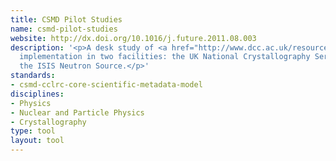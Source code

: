 ```yaml
---
title: CSMD Pilot Studies
name: csmd-pilot-studies
website: http://dx.doi.org/10.1016/j.future.2011.08.003
description: '<p>A desk study of <a href="http://www.dcc.ac.uk/resources/metadata-standards/csmd-cclrc-core-scientific-metadata-model">CSMD</a>
  implementation in two facilities: the UK National Crystallography Service and
  the ISIS Neutron Source.</p>'
standards:
- csmd-cclrc-core-scientific-metadata-model
disciplines:
- Physics
- Nuclear and Particle Physics
- Crystallography
type: tool
layout: tool
---
```


